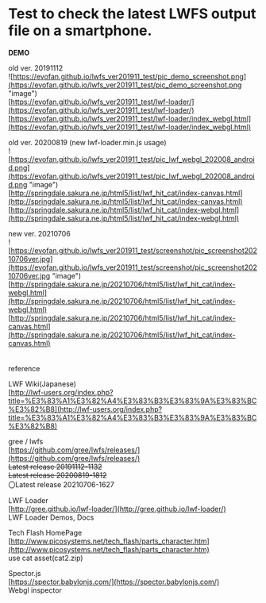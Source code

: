 # Test to check the latest LWFS output file on a smartphone.

**DEMO**  

old ver. 20191112  
![https://evofan.github.io/lwfs_ver201911_test/pic_demo_screenshot.png](https://evofan.github.io/lwfs_ver201911_test/pic_demo_screenshot.png "image")  
[https://evofan.github.io/lwfs_ver201911_test/lwf-loader/](https://evofan.github.io/lwfs_ver201911_test/lwf-loader/)  
[https://evofan.github.io/lwfs_ver201911_test/lwf-loader/index_webgl.html](https://evofan.github.io/lwfs_ver201911_test/lwf-loader/index_webgl.html)  

old ver. 20200819 (new lwf-loader.min.js usage)  
![https://evofan.github.io/lwfs_ver201911_test/pic_lwf_webgl_202008_android.png](https://evofan.github.io/lwfs_ver201911_test/pic_lwf_webgl_202008_android.png "image")  
[http://springdale.sakura.ne.jp/html5/list/lwf_hit_cat/index-canvas.html](http://springdale.sakura.ne.jp/html5/list/lwf_hit_cat/index-canvas.html)  
[http://springdale.sakura.ne.jp/html5/list/lwf_hit_cat/index-webgl.html](http://springdale.sakura.ne.jp/html5/list/lwf_hit_cat/index-webgl.html)  

new ver. 20210706  
![https://evofan.github.io/lwfs_ver201911_test/screenshot/pic_screenshot20210706ver.jpg](https://evofan.github.io/lwfs_ver201911_test/screenshot/pic_screenshot20210706ver.jpg "image")  
[http://springdale.sakura.ne.jp/20210706/html5/list/lwf_hit_cat/index-webgl.html](http://springdale.sakura.ne.jp/20210706/html5/list/lwf_hit_cat/index-webgl.html)  
[http://springdale.sakura.ne.jp/20210706/html5/list/lwf_hit_cat/index-canvas.html](http://springdale.sakura.ne.jp/20210706/html5/list/lwf_hit_cat/index-canvas.html)  
　  

reference  

LWF Wiki(Japanese)  
[http://lwf-users.org/index.php?title=%E3%83%A1%E3%82%A4%E3%83%B3%E3%83%9A%E3%83%BC%E3%82%B8](http://lwf-users.org/index.php?title=%E3%83%A1%E3%82%A4%E3%83%B3%E3%83%9A%E3%83%BC%E3%82%B8)  

gree / lwfs  
[https://github.com/gree/lwfs/releases/](https://github.com/gree/lwfs/releases/)  
~~Latest release 20191112-1132~~  
~~Latest release 20200819-1812~~  
〇Latest release 20210706-1627  

LWF Loader   
[http://gree.github.io/lwf-loader/](http://gree.github.io/lwf-loader/)  
LWF Loader Demos, Docs  

Tech Flash HomePage  
[http://www.picosystems.net/tech_flash/parts_character.htm](http://www.picosystems.net/tech_flash/parts_character.htm)  
use cat asset(cat2.zip)  

Spector.js  
[https://spector.babylonjs.com/](https://spector.babylonjs.com/)  
Webgl inspector  
